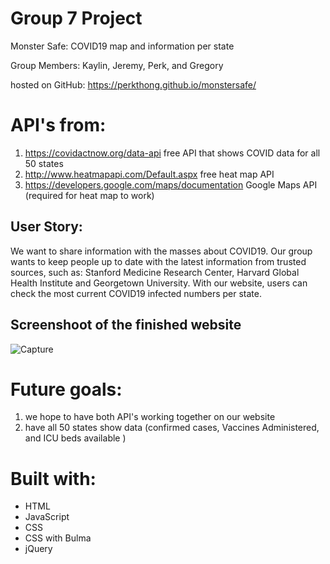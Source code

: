 # Group 7 Project

Monster Safe: COVID19 map and information per state

Group Members: Kaylin, Jeremy, Perk, and Gregory

hosted on GitHub: https://perkthong.github.io/monstersafe/

# API's from:
1) https://covidactnow.org/data-api free API that shows COVID data for all 50 states
2) http://www.heatmapapi.com/Default.aspx free heat map API
3) https://developers.google.com/maps/documentation Google Maps API (required for heat map to work)

## User Story:
We want to share information with the masses about COVID19. Our group wants to keep people up to date with the latest information from trusted sources, such as: Stanford Medicine Research Center, Harvard Global Health Institute and Georgetown University.
With our website, users can check the most current COVID19 infected numbers per state.

## Screenshoot of the finished website
![Capture](https://user-images.githubusercontent.com/88611613/140680698-fa03752f-6440-4238-92b4-4261976b187b.PNG)

# Future goals:

1) we hope to have both API's working together on our website
2) have all 50 states show data (confirmed cases, Vaccines Administered, and ICU beds available )

# Built with:
* HTML
* JavaScript
* CSS
* CSS with Bulma
* jQuery
